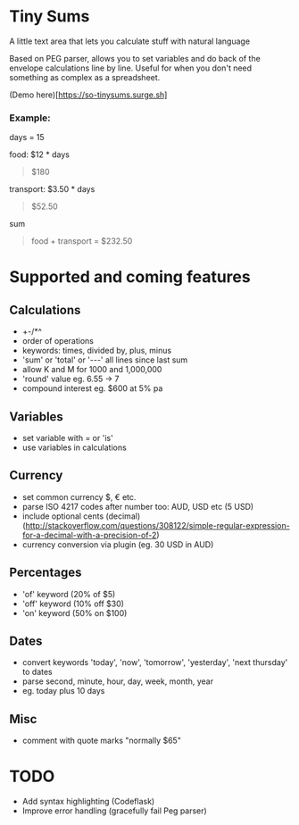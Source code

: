 # Tiny Sums

A little text area that lets you calculate stuff with natural language

Based on PEG parser, allows you to set variables and do back of the envelope calculations line by line. Useful for when you don't need something as complex as a spreadsheet.  

(Demo here)[https://so-tinysums.surge.sh]

### Example:
days = 15

food: $12 * days 
> $180

transport: $3.50 * days 
> $52.50

sum 
> food + transport = $232.50

# Supported and coming features
## Calculations 
- +-/*^ 
- order of operations
- keywords: times, divided by, plus, minus
- 'sum' or 'total' or '---' all lines since last sum
- allow K and M for 1000 and 1,000,000
- 'round' value eg. 6.55 -> 7 
- compound interest eg. $600 at 5% pa
    
## Variables
- set variable with = or 'is'
- use variables in calculations
    
## Currency
- set common currency $, € etc.
- parse ISO 4217 codes after number too: AUD, USD etc (5 USD)
- include optional cents (decimal) (http://stackoverflow.com/questions/308122/simple-regular-expression-for-a-decimal-with-a-precision-of-2)
- currency conversion via plugin (eg. 30 USD in AUD)
    
## Percentages
- 'of' keyword (20% of $5)
- 'off' keyword (10% off $30)
- 'on' keyword (50% on $100)
    
## Dates
- convert keywords 'today', 'now', 'tomorrow', 'yesterday', 'next thursday' to dates
- parse second, minute, hour, day, week, month, year
- eg. today plus 10 days
    
## Misc
- comment with quote marks "normally $65"

# TODO
- Add syntax highlighting (Codeflask)
- Improve error handling (gracefully fail Peg parser)
